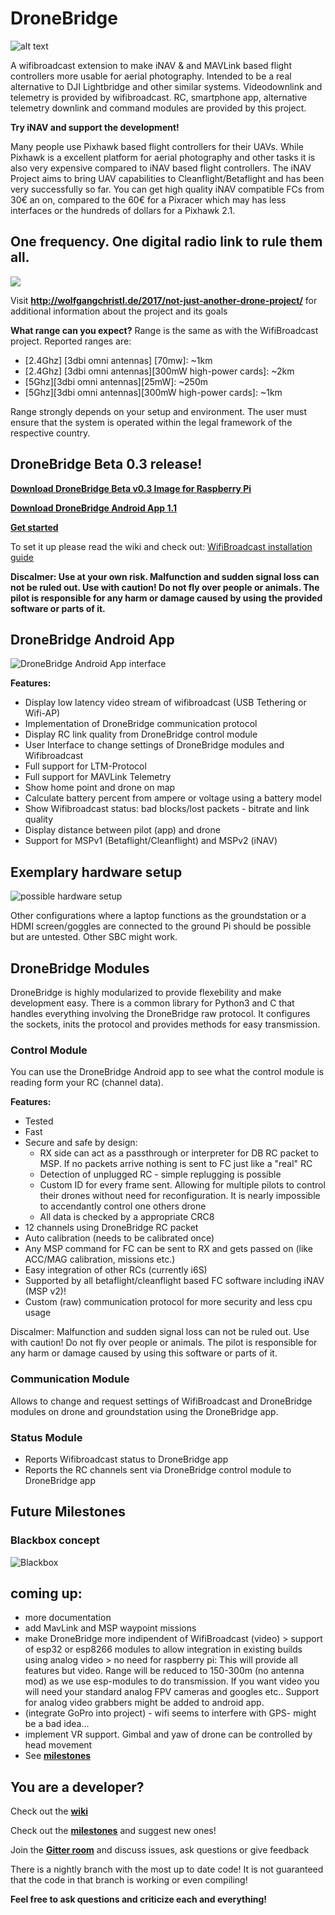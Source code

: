 # DroneBridge
![alt text](https://raw.githubusercontent.com/seeul8er/DroneBridge/master/wiki/DroneBridgeLogo-1_smaller.png)

A wifibroadcast extension to make iNAV & and MAVLink based flight controllers more usable for aerial photography. Intended to be a real alternative to DJI Lightbridge and other similar systems. Videodownlink and telemetry is provided by wifibroadcast. RC, smartphone app, alternative telemetry downlink and command modules are provided by this project.

<b>Try iNAV and support the development!</b>

Many people use Pixhawk based flight controllers for their UAVs. While Pixhawk is a excellent platform for aerial photography and other tasks it is also very expensive compared to iNAV based flight controllers. The iNAV Project aims to bring UAV capabilities to Cleanflight/Betaflight and has been very successfully so far. You can get high quality iNAV compatible FCs from 30€ an on, compared to the 60€ for a Pixracer which may has less interfaces or the hundreds of dollars for a Pixhawk 2.1.


<h2>One frequency. One digital radio link to rule them all.</h2>
<img src="https://github.com/seeul8er/DroneBridge/blob/master/wiki/oneforall.jpg">

Visit <b>http://wolfgangchristl.de/2017/not-just-another-drone-project/</b> for additional information about the project and its goals

**What range can you expect?**
Range is the same as with the WifiBroadcast project. Reported ranges are:
* [2.4Ghz] [3dbi omni antennas] [70mw]: ~1km
* [2.4Ghz] [3dbi omni antennas][300mW high-power cards]: ~2km
* [5Ghz][3dbi omni antennas][25mW]: ~250m
* [5Ghz][3dbi omni antennas][300mW high-power cards]: ~1km

Range strongly depends on your setup and environment. The user must ensure that the system is operated within the legal framework of the respective country.

<h2>DroneBridge Beta 0.3 release!</h2>

**[Download DroneBridge Beta v0.3 Image for Raspberry Pi](https://github.com/seeul8er/DroneBridge/releases/download/v0.3/DroneBridge_beta_v03.img.zip)**

**[Download DroneBridge Android App 1.1](https://forstudents-my.sharepoint.com/:u:/g/personal/ga25puh_forstudents_onmicrosoft_com/EcyvB9EswBJJuOVBUo3KrqQBzqxP6edCIV_fg20vlVJxKA?e=xxmeDN)**

**[Get started](https://github.com/seeul8er/DroneBridge/wiki/Setup-Guide)**

To set it up please read the wiki and check out: [WifiBroadcast installation guide](https://github.com/bortek/EZ-WifiBroadcast/wiki#installation--setup)


**Discalmer: Use at your own risk. Malfunction and sudden signal loss can not be ruled out. Use with caution! Do not fly over people or animals. The pilot is responsible for any harm or damage caused by using the provided software or parts of it.**

<h2>DroneBridge Android App</h2>

![DroneBridge Android App interface](https://raw.githubusercontent.com/seeul8er/DroneBridge/master/wiki/dp_app-map-2017-10-29-kleiner.png)

<b>Features:</b>
 - Display low latency video stream of wifibroadcast (USB Tethering or Wifi-AP)
 - Implementation of DroneBridge communication protocol
 - Display RC link quality from DroneBridge control module
 - User Interface to change settings of DroneBridge modules and Wifibroadcast
 - Full support for LTM-Protocol
 - Full support for MAVLink Telemetry
 - Show home point and drone on map
 - Calculate battery percent from ampere or voltage using a battery model
 - Show Wifibroadcast status: bad blocks/lost packets - bitrate and link quality
 - Display distance between pilot (app) and drone
 - Support for MSPv1 (Betaflight/Cleanflight) and MSPv2 (iNAV)

<h2>Exemplary hardware setup</h2>

![possible hardware setup](https://raw.githubusercontent.com/seeul8er/DroneBridge/nightly/wiki/Hardware_setup.png)

Other configurations where a laptop functions as the groundstation or a HDMI screen/goggles are connected to the ground Pi should be possible but are untested. Other SBC might work.

<h2>DroneBridge Modules</h2>

DroneBridge is highly modularized to provide flexebility and make development easy. There is a common library for Python3 and C that handles everything involving the DroneBridge raw protocol. It configures the sockets, inits the protocol and provides methods for easy transmission.

<h3>Control Module</h2>

You can use the DroneBridge Android app to see what the control module is reading form your RC (channel data).

<b>Features:</b>
 - Tested
 - Fast
 - Secure and safe by design: 
   - RX side can act as a passthrough or interpreter for DB RC packet to MSP. If no packets arrive nothing is sent to FC just like a "real" RC
   - Detection of unplugged RC - simple replugging is possible
   - Custom ID for every frame sent. Allowing for multiple pilots to control their drones without need for reconfiguration. It is nearly impossible to accendantly control one others drone
   - All data is checked by a appropriate CRC8
 - 12 channels using DroneBridge RC packet
 - Auto calibration (needs to be calibrated once)
 - Any MSP command for FC can be sent to RX and gets passed on (like ACC/MAG calibration, missions etc.)
 - Easy integration of other RCs (currently i6S)
 - Supported by all betaflight/cleanflight based FC software including iNAV (MSP v2)!
 - Custom (raw) communication protocol for more security and less cpu usage

Discalmer: Malfunction and sudden signal loss can not be ruled out. Use with caution! Do not fly over people or animals. The pilot is responsible for any harm or damage caused by using this software or parts of it.

<h3>Communication Module</h3>

Allows to change and request settings of WifiBroadcast and DroneBridge modules on drone and groundstation using the DroneBridge app.

<h3>Status Module</h3>

 - Reports Wifibroadcast status to DroneBridge app
 - Reports the RC channels sent via DroneBridge control module to DroneBridge app

<h2>Future Milestones</h2>

### Blackbox concept
![Blackbox](https://github.com/seeul8er/DroneBridge/blob/master/wiki/Blackbox.png)

## coming up:
 - more documentation
 - add MavLink and MSP waypoint missions
 - make DroneBridge more indipendent of WifiBroadcast (video) > support of esp32 or esp8266 modules to allow integration in existing builds using analog video > no need for raspberry pi: This will provide all features but video. Range will be reduced to 150-300m (no antenna mod) as we use esp-modules to do transmission. If you want video you will need your standard analog FPV cameras and googles etc.. Support for analog video grabbers might be added to android app.
 - (integrate GoPro into project) - wifi seems to interfere with GPS- might be a bad idea...
 - implement VR support. Gimbal and yaw of drone can be controlled by head movement
 - See **[milestones](https://github.com/seeul8er/DroneBridge/wiki/Milestones)**

<h2>You are a developer?</h2>

Check out the **[wiki](https://github.com/seeul8er/DroneBridge/wiki)**

Check out the **[milestones](https://github.com/seeul8er/DroneBridge/wiki/Milestones)** and suggest new ones!

Join the **[Gitter room](https://gitter.im/DroneBridge/Lobby?utm_source=share-link&utm_medium=link&utm_campaign=share-link)** and discuss issues, ask questions or give feedback

There is a nightly branch with the most up to date code! It is not guaranteed that the code in that branch is working or even compiling!

**Feel free to ask questions and criticize each and everything!**
